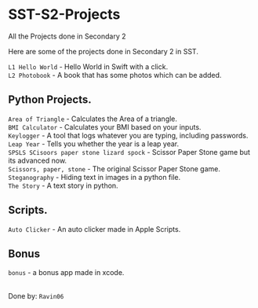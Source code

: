 # SST-S2-Projects
All the Projects done in Secondary 2

Here are some of the projects done in Secondary 2 in SST.

`L1 Hello World` - Hello World in Swift with a click. <br/>
`L2 Photobook` - A book that has some photos which can be added. <br/>

Python Projects. <br/>
----------------
`Area of Triangle` - Calculates the Area of a triangle. <br/>
`BMI Calculator` - Calculates your BMI based on your inputs. <br/>
`Keylogger` - A tool that logs whatever you are typing, including passwords. <br/>
`Leap Year` - Tells you whether the year is a leap year. <br/>
`SPSLS SCisoors paper stone lizard spock` - Scissor Paper Stone game but its advanced now. <br/>
`Scissors, paper, stone` - The original Scissor Paper Stone game. <br/>
`Steganography` - Hiding text in images in a python file. <br/>
`The Story` -  A text story in python. <br/>

Scripts. <br/>
--------
`Auto Clicker` - An auto clicker made in Apple Scripts. <br/>

Bonus
--------
`bonus` - a bonus app made in xcode.  <br/>





<br/> Done by:
`Ravin06`
